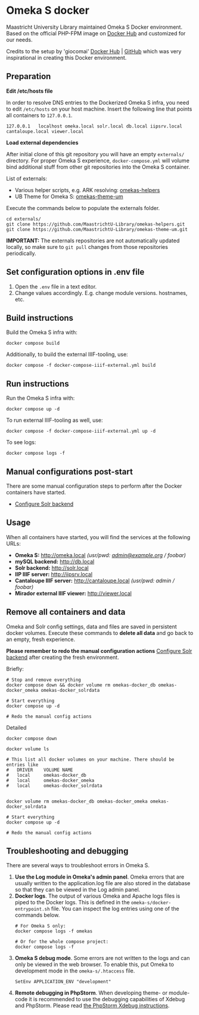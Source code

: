 # Omeka S docker
Maastricht University Library maintained Omeka S Docker environment. Based on the official PHP-FPM image on [Docker Hub](https://hub.docker.com/_/php) and customized for our needs.

Credits to the setup by 'giocomai' [Docker Hub](https://hub.docker.com/r/giocomai/omeka-s-docker) | [GitHub](https://github.com/giocomai/omeka-s-docker) which was very inspirational in creating this Docker environment.


## Preparation

**Edit /etc/hosts file**

In order to resolve DNS entries to the Dockerized Omeka S infra, you need to edit `/etc/hosts` on your host machine. Insert the following line that points all containers to `127.0.0.1`.
```
127.0.0.1	localhost omeka.local solr.local db.local iipsrv.local cantaloupe.local viewer.local
```


**Load external dependencies**

After initial clone of this git repository you will have an empty `externals/` directory.
For proper Omeka S experience, `docker-compose.yml` will volume bind additional stuff from other git repositories into the Omeka S container. 

List of externals:

- Various helper scripts, e.g. ARK resolving: [omekas-helpers](https://github.com/MaastrichtU-Library/omekas-helpers.git)
- UB Theme for Omeka S: [omekas-theme-um](https://github.com/MaastrichtU-Library/omekas-theme-um.git)

Execute the commands below to populate the externals folder.
```
cd externals/
git clone https://github.com/MaastrichtU-Library/omekas-helpers.git
git clone https://github.com/MaastrichtU-Library/omekas-theme-um.git
```
**IMPORTANT:** The externals repositories are not automatically updated locally, so make sure to `git pull` changes 
from those repositories periodically.

## Set configuration options in .env file
1. Open the `.env` file in a text editor.
2. Change values accordingly. E.g. change module versions. hostnames, etc.


## Build instructions
Build the Omeka S infra with:
```
docker compose build
```

Additionally, to build the external IIIF-tooling, use:
```
docker compose -f docker-compose-iiif-external.yml build
```

## Run instructions
Run the Omeka S infra with:
```
docker compose up -d
```

To run external IIIF-tooling as well, use:
```
docker compose -f docker-compose-iiif-external.yml up -d
```

To see logs:
```
docker compose logs -f
```

## Manual configurations post-start
There are some manual configuration steps to perform after the Docker containers have started.
- [Configure Solr backend](README-02-Solr.md)


## Usage
When all containers have started, you will find the services at the following URLs:
- **Omeka S:** http://omeka.local _(usr/pwd: admin@example.org / foobar)_
- **mySQL backend:** http://db.local
- **Solr backend:** http://solr.local
- **IIP IIIF server:** http://iipsrv.local
- **Cantaloupe IIIF server:** http://cantaloupe.local _(usr/pwd: admin / foobar)_
- **Mirador external IIIF viewer:** http://viewer.local


## Remove all containers and data
Omeka and Solr config settings, data and files are saved in persistent docker volumes. Execute these commands to **delete all data** and go back to an empty, fresh experience.

**Please remember to redo the manual configuration actions** [Configure Solr backend](README-02-Solr.md) after creating the fresh environment.

Briefly:
```
# Stop and remove everything
docker compose down && docker volume rm omekas-docker_db omekas-docker_omeka omekas-docker_solrdata

# Start everything
docker compose up -d

# Redo the manual config actions
```

Detailed
```
docker compose down

docker volume ls

# This list all docker volumes on your machine. There should be entries like 
#   DRIVER    VOLUME NAME
#   local     omekas-docker_db
#   local     omekas-docker_omeka
#   local     omekas-docker_solrdata


docker volume rm omekas-docker_db omekas-docker_omeka omekas-docker_solrdata

# Start everything
docker compose up -d

# Redo the manual config actions
```


## Troubleshooting and debugging
There are several ways to troubleshoot errors in Omeka S.

1. **Use the Log module in Omeka's admin panel**. Omeka errors that are usually written to the application.log file are also stored in the database so that they can be viewed in the Log admin panel.
1. **Docker logs**. The output of various Omeka and Apache logs files is piped to the Docker logs. This is defined in the `omeka-s/docker-entrypoint.sh` file. You can inspect the log entries using one of the commands below.
    ```
    # For Omeka S only:
    docker compose logs -f omekas

    # Or for the whole compose project:
    docker compose logs -f
    ```
1. **Omeka S debug mode**. Some errors are not written to the logs and can only be viewed in the web browser. To enable this, put Omeka to development mode in the `omeka-s/.htaccess` file.
    ```
    SetEnv APPLICATION_ENV "development"
    ```
1. **Remote debugging in PhpStorm**. When developing theme- or module-code it is recommended to use the debugging capabilities of Xdebug and PhpStorm. Please read [the PhpStorm Xdebug instructions](README-03-PhpStorm-Xdebug.md).
